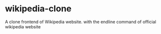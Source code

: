 # wikipedia-clone
A clone frontend of Wikipedia website. with the endline command of official wikipedia website 
